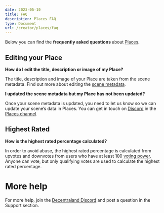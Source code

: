 ```yaml
---
date: 2023-05-10
title: FAQ
description: Places FAQ
type: Document
url: /creator/places/faq
---
```


Below you can find the **frequently asked questions** about [Places](https://places.decentraland.org/).

## Editing your Place

**How do I edit the title, description or image of my Place?**

The title, description and image of your Place are taken from the scene metadata. Find out more about editing the [scene metadata](https://docs.decentraland.org/creator/development-guide/scene-metadata/).

**I updated the scene metadata but my Place has not been updated?**

Once your scene metadata is updated, you need to let us know so we can update your scene’s data in Places. You can get in touch on [Discord](https://decentraland.org/discord) in the [Places channel](https://discord.com/channels/417796904760639509/1043158908392443974).

## Highest Rated

**How is the highest rated percentage calculated?**

In order to avoid abuse, the highest rated percentage is calculated from upvotes and downvotes from users who have at least 100 [voting power](https://docs.decentraland.org/player/general/dao/dao-userguide/#voting-power). Anyone can vote, but only qualifying votes are used to calculate the highest rated percentage.

# More help

For more help, join the [Decentraland Discord](https://decentraland.org/discord) and post a question in the Support section.
